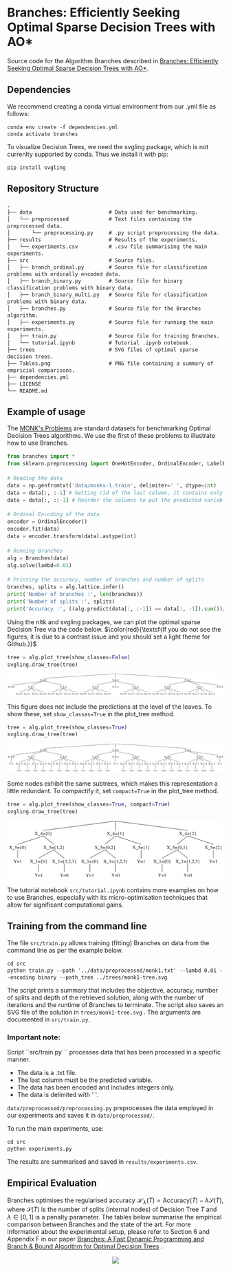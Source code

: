 # Branches: Efficiently Seeking Optimal Sparse Decision Trees with AO*

Source code for the Algorithm Branches described in [Branches: Efficiently Seeking Optimal Sparse Decision Trees with AO*](https://arxiv.org/abs/2406.02175).

## Dependencies

We recommend creating a conda virtual environment from our .yml file as follows:
```
conda env create -f dependencies.yml
conda activate branches
```
To visualize Decision Trees, we need the svgling package, which is not currenlty supported by conda. Thus we install it with pip:
```
pip install svgling
```

## Repository Structure
    .
    ├── data                         # Data used for benchmarking.
    │   └── preprocessed             # Text files containing the preprocessed data.
    │       └── preprocessing.py     # .py script preprocessing the data.
    ├── results                      # Results of the experiments.
    │   └── experiments.csv          # .csv file summarising the main experiments.
    ├── src                          # Source files.
    │   ├── branch_ordinal.py        # Source file for classification problems with ordinally encoded data.
    │   ├── branch_binary.py         # Source file for binary classification problems with binary data.
    │   ├── branch_binary_multi.py   # Source file for classification problems with binary data.
    │   ├── branches.py              # Source file for the Branches algorithm.
    │   ├── experiments.py           # Source file for running the main experiments.
    │   ├── train.py                 # Source file for training Branches.
    │   └── tutorial.ipynb           # Tutorial .ipynb notebook.
    ├── trees                        # SVG files of optimal sparse decision trees.
    ├── Tables.png                   # PNG file containing a summary of empricial comparisons.
    ├── dependencies.yml
    ├── LICENSE
    └── README.md

## Example of usage

The [MONK's Problems](https://archive.ics.uci.edu/dataset/70/monk+s+problems) are standard datasets for benchmarking Optimal Decision Trees algorithms. We use the first of these problems to illustrate how to use Branches.

```python
from branches import *
from sklearn.preprocessing import OneHotEncoder, OrdinalEncoder, LabelEncoder

# Reading the data
data = np.genfromtxt('data/monks-1.train', delimiter=' ', dtype=int)
data = data[:, :-1] # Getting rid of the last column, it contains only ids.
data = data[:, ::-1] # Reorder the columns to put the predicted variable Y at the end.

# Ordinal Encoding of the data
encoder = OrdinalEncoder()
encoder.fit(data)
data = encoder.transform(data).astype(int)

# Running Branches
alg = Branches(data)
alg.solve(lambd=0.01)

# Printing the accuracy, number of branches and number of splits
branches, splits = alg.lattice.infer()
print('Number of branches :', len(branches))
print('Number of splits :', splits)
print('Accuracy :', ((alg.predict(data[:, :-1]) == data[:, -1]).sum())/alg.n_total)
```

Using the nltk and svgling packages, we can plot the optimal sparse Decision Tree via the code below. $\color{red}{\textsf{If you do not see the figures, it is due to a contrast issue and you should set a light theme for Github.}}$

```python
tree = alg.plot_tree(show_classes=False)
svgling.draw_tree(tree)
```

<img src="trees/monk1-o-no_classes.svg">

This figure does not include the predictions at the level of the leaves. To show these, set ```show_classes=True``` in the plot_tree method.

```python
tree = alg.plot_tree(show_classes=True)
svgling.draw_tree(tree)
```

<img src="trees/monk1-o.svg">

Some nodes exhibit the same subtrees, which makes this representation a little redundant. To compactify it, set ```compact=True``` in the plot_tree method.

```python
tree = alg.plot_tree(show_classes=True, compact=True)
svgling.draw_tree(tree)
```

<img src="trees/monk1-o-compact.svg">

The tutorial notebook ```src/tutorial.ipynb``` contains more examples on how to use Branches, especially with its micro-optimisation techniques that allow for significant computational gains.

## Training from the command line

The file ```src/train.py``` allows training (fitting) Branches on data from the command line as per the example below.

```
cd src
python train.py --path '../data/preprocessed/monk1.txt' --lambd 0.01 --encoding binary --path_tree ../trees/monk1-tree.svg
```

The script prints a summary that includes the objective, accuracy, number of splits and depth of the retrieved solution, along with the number of iterations and the runtime of Branches to terminate. The script also saves an SVG file of the solution in ```trees/monk1-tree.svg``` . The arguments are documented in ```src/train.py```.

### Important note:

Script ``src/train.py``` processes data that has been processed in a specific manner. 
- The data is a .txt file.
- The last column must be the predicted variable.
- The data has been encoded and includes integers only.
- The data is delimited with ' '.

```data/preprocessed/preprocessing.py``` preprocesses the data employed in our experiments and saves it in ```data/preprocessed/```.

To run the main experiments, use:

```
cd src
python experiments.py
```

The results are summarised and saved in ```results/experiments.csv```.

## Empirical Evaluation

Branches optimises the regularised accuracy $\mathcal{H}_{\lambda}\left( T\right) = \textrm{Accuracy}\left( T\right) - \lambda \mathcal{S}\left( T\right)$, where $\mathcal{S}\left( T\right)$ is the number of splits (internal nodes) of Decision Tree $T$ and $\lambda \in \left[ 0, 1 \right]$ is a penalty parameter. The tables below summarise the empirical comparison between Branches and the state of the art. For more information about the experimental setup, please refer to Section 6 and Appendix F in our paper [Branches: A Fast Dynamic Programming and Branch & Bound Algorithm for Optimal Decision Trees](https://arxiv.org/abs/2406.02175) .

<p align="center">
<img align="center" src="Tables.png", width=1000 height=auto/>
</p>




